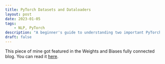 ```yaml
---
title: PyTorch Datasets and Dataloaders
layout: post
date: 2023-01-05
tags:
    - NLP, PyTorch
description: "A beginner's guide to understanding two important PyTorch classes - Dataset and Dataloader. The new DataPipe functionality is also explored."
draft: false
---
```


This piece of mine got featured in the Weights and Biases fully connected blog. You can read it [here](https://wandb.ai/srishti-gureja-wandb/posts/reports/How-To-Eliminate-the-Data-Processing-Bottleneck-With-PyTorch--VmlldzoyNDMxNzM1).